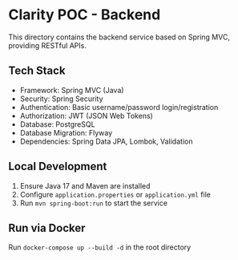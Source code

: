 # Clarity POC - Backend

This directory contains the backend service based on Spring MVC, providing RESTful APIs.

## Tech Stack

- Framework: Spring MVC (Java)
- Security: Spring Security
- Authentication: Basic username/password login/registration
- Authorization: JWT (JSON Web Tokens)
- Database: PostgreSQL
- Database Migration: Flyway
- Dependencies: Spring Data JPA, Lombok, Validation

## Local Development

1. Ensure Java 17 and Maven are installed
2. Configure `application.properties` or `application.yml` file
3. Run `mvn spring-boot:run` to start the service

## Run via Docker

Run `docker-compose up --build -d` in the root directory
